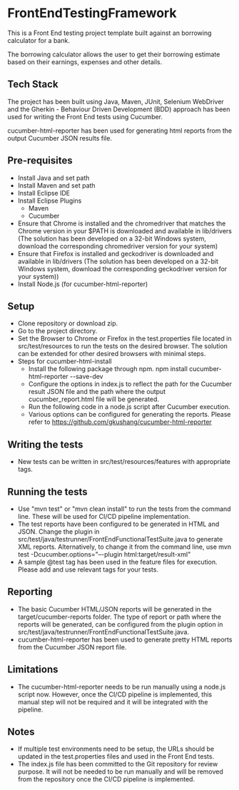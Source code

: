 # FrontEndTestingFramework
This is a Front End testing project template built against an borrowing calculator for a bank.

The borrowing calculator allows the user to get their borrowing estimate based on their earnings, expenses and other details.

## **Tech Stack**
The project has been built using Java, Maven, JUnit, Selenium WebDriver and the Gherkin - Behaviour Driven Development (BDD) approach has been used for writing the Front End tests using Cucumber. 

cucumber-html-reporter has been used for generating html reports from the output Cucumber JSON results file.

## **Pre-requisites**
* Install Java and set path
* Install Maven and set path
* Install Eclipse IDE
* Install Eclipse Plugins
  - Maven
  - Cucumber
* Ensure that Chrome is installed and the chromedriver that matches the Chrome version in your $PATH is downloaded and available in lib/drivers (The solution has been developed on a 32-bit Windows system, download the corresponding chromedriver version for your system)
* Ensure that Firefox is installed and geckodriver is downloaded and available in lib/drivers (The solution has been developed on a 32-bit Windows system, download the corresponding geckodriver version for your system))
* Install Node.js (for cucumber-html-reporter)

## **Setup**
* Clone repository or download zip.
* Go to the project directory.
* Set the Browser to Chrome or Firefox in the test.properties file located in src/test/resources to run the tests on the desired browser. The solution can be extended for other desired browsers with minimal steps.
* Steps for cucumber-html-install
  * Install the following package through npm. 
      npm install cucumber-html-reporter --save-dev
  * Configure the options in index.js to reflect the path for the Cucumber result JSON file and the path where the output cucumber_report.html file will be generated.
  * Run the following code in a node.js script after Cucumber execution.
  * Various options can be configured for generating the reports. Please refer to https://github.com/gkushang/cucumber-html-reporter
  
## **Writing the tests**
* New tests can be written in src/test/resources/features with appropriate tags. 

## **Running the tests**
* Use "mvn test" or "mvn clean install" to run the tests from the command line. These will be used for CI/CD pipeline implementation.
* The test reports have been configured to be generated in HTML and JSON. Change the plugin in src/test/java/testrunner/FrontEndFunctionalTestSuite.java to generate XML reports. Alternatively, to change it from the command line, 
use mvn test -Dcucumber.options="–-plugin html:target/result-xml"
* A sample @test tag has been used in the feature files for execution. Please add and use relevant tags for your tests.

## **Reporting**
* The basic Cucumber HTML/JSON reports will be generated in the target/cucumber-reports folder. The type of report or path where the reports will be generated, can be configured from the plugin option in src/test/java/testrunner/FrontEndFunctionalTestSuite.java.
* cucumber-html-reporter has been used to generate pretty HTML reports from the Cucumber JSON report file.

## **Limitations**
* The cucumber-html-reporter needs to be run manually using a node.js script now. However, once the CI/CD pipeline is implemented, this manual step will not be required and it will be integrated with the pipeline.

## **Notes**
* If multiple test environments need to be setup, the URLs should be updated in the test.properties files and used in the Front End tests.
* The index.js file has been committed to the Git repository for review purpose. It will not be needed to be run manually and will be removed from the repository once the CI/CD pipeline is implemented.
